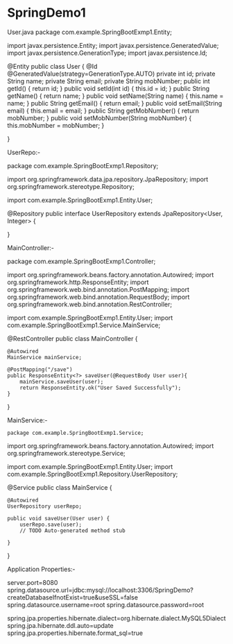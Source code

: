 # SpringDemo1
User.java
    package com.example.SpringBootExmp1.Entity;

import javax.persistence.Entity;
import javax.persistence.GeneratedValue;
import javax.persistence.GenerationType;
import javax.persistence.Id;

@Entity
public class User {
	@Id
	@GeneratedValue(strategy=GenerationType.AUTO)
	private int id;
	private String name;
	private String email;
	private String mobNumber;
	public int getId() {
		return id;
	}
	public void setId(int id) {
		this.id = id;
	}
	public String getName() {
		return name;
	}
	public void setName(String name) {
		this.name = name;
	}
	public String getEmail() {
		return email;
	}
	public void setEmail(String email) {
		this.email = email;
	}
	public String getMobNumber() {
		return mobNumber;
	}
	public void setMobNumber(String mobNumber) {
		this.mobNumber = mobNumber;
	}
	
	

}


UserRepo:-

   package com.example.SpringBootExmp1.Repository;

import org.springframework.data.jpa.repository.JpaRepository;
import org.springframework.stereotype.Repository;

import com.example.SpringBootExmp1.Entity.User;

@Repository
public interface UserRepository extends JpaRepository<User, Integer> {

}




MainController:-
   
   package com.example.SpringBootExmp1.Controller;

import org.springframework.beans.factory.annotation.Autowired;
import org.springframework.http.ResponseEntity;
import org.springframework.web.bind.annotation.PostMapping;
import org.springframework.web.bind.annotation.RequestBody;
import org.springframework.web.bind.annotation.RestController;

import com.example.SpringBootExmp1.Entity.User;
import com.example.SpringBootExmp1.Service.MainService;

@RestController
public class MainController {
	
	@Autowired
	MainService mainService;
	
	@PostMapping("/save")
	public ResponseEntity<?> saveUser(@RequestBody User user){
		mainService.saveUser(user);
		return ResponseEntity.ok("User Saved Successfully");		
	}

}


MainService:-
    
    package com.example.SpringBootExmp1.Service;

import org.springframework.beans.factory.annotation.Autowired;
import org.springframework.stereotype.Service;

import com.example.SpringBootExmp1.Entity.User;
import com.example.SpringBootExmp1.Repository.UserRepository;

@Service
public class MainService {
	
	@Autowired
	UserRepository userRepo;

	public void saveUser(User user) {
		userRepo.save(user);
		// TODO Auto-generated method stub
		
	}

}



Application Properties:-
   
   
   server.port=8080
spring.datasource.url=jdbc:mysql://localhost:3306/SpringDemo?createDatabaseIfnotExist=true&useSSL=false
spring.datasource.username=root
spring.datasource.password=root

spring.jpa.properties.hibernate.dialect=org.hibernate.dialect.MySQL5Dialect
spring.jpa.hibernate.ddl.auto=update
spring.jpa.properties.hibernate.format_sql=true









